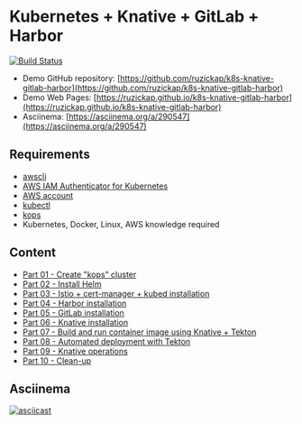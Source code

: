 # Kubernetes + Knative + GitLab + Harbor

[![Build Status](https://github.com/ruzickap/k8s-knative-gitlab-harbor/workflows/vuepress-build/badge.svg)](https://github.com/ruzickap/k8s-knative-gitlab-harbor)

* Demo GitHub repository: [https://github.com/ruzickap/k8s-knative-gitlab-harbor](https://github.com/ruzickap/k8s-knative-gitlab-harbor)
* Demo Web Pages: [https://ruzickap.github.io/k8s-knative-gitlab-harbor](https://ruzickap.github.io/k8s-knative-gitlab-harbor)
* Asciinema: [https://asciinema.org/a/290547](https://asciinema.org/a/290547)

## Requirements

* [awscli](https://aws.amazon.com/cli/)
* [AWS IAM Authenticator for Kubernetes](https://github.com/kubernetes-sigs/aws-iam-authenticator)
* [AWS account](https://aws.amazon.com/account/)
* [kubectl](https://kubernetes.io/docs/tasks/tools/install-kubectl/)
* [kops](https://github.com/kubernetes/kops)
* Kubernetes, Docker, Linux, AWS knowledge required

## Content

* [Part 01 - Create "kops" cluster](https://github.com/ruzickap/k8s-knative-gitlab-harbor/tree/master/docs/part-01/README.md)
* [Part 02 - Install Helm](https://github.com/ruzickap/k8s-knative-gitlab-harbor/tree/master/docs/part-02/README.md)
* [Part 03 - Istio + cert-manager + kubed installation](https://github.com/ruzickap/k8s-knative-gitlab-harbor/tree/master/docs/part-03/README.md)
* [Part 04 - Harbor installation](https://github.com/ruzickap/k8s-knative-gitlab-harbor/tree/master/docs/part-04/README.md)
* [Part 05 - GitLab installation](https://github.com/ruzickap/k8s-knative-gitlab-harbor/tree/master/docs/part-05/README.md)
* [Part 06 - Knative installation](https://github.com/ruzickap/k8s-knative-gitlab-harbor/tree/master/docs/part-06/README.md)
* [Part 07 - Build and run container image using Knative + Tekton](https://github.com/ruzickap/k8s-knative-gitlab-harbor/tree/master/docs/part-07/README.md)
* [Part 08 - Automated deployment with Tekton](https://github.com/ruzickap/k8s-knative-gitlab-harbor/tree/master/docs/part-08/README.md)
* [Part 09 - Knative operations](https://github.com/ruzickap/k8s-knative-gitlab-harbor/tree/master/docs/part-09/README.md)
* [Part 10 - Clean-up](https://github.com/ruzickap/k8s-knative-gitlab-harbor/tree/master/docs/part-10/README.md)

## Asciinema

[![asciicast](https://asciinema.org/a/290547.svg)](https://asciinema.org/a/290547)
